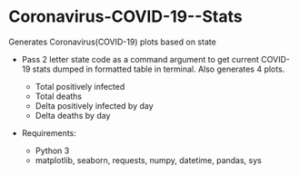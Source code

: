 # Coronavirus-COVID-19--Stats

Generates Coronavirus(COVID-19) plots based on state

- Pass 2 letter state code as a command argument to get current COVID-19 stats dumped in formatted table in terminal. Also generates 4 plots.
	- Total positively infected
	- Total deaths
	- Delta positively infected by day
	- Delta deaths by day
	

- Requirements:
	- Python 3
	- matplotlib, seaborn, requests, numpy, datetime, pandas, sys

